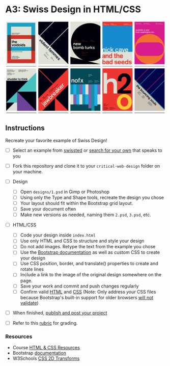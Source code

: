 # A3: Swiss Design in HTML/CSS


![swissted](assets/img/swissted.png)

## Instructions
Recreate your favorite example of Swiss Design!


- [ ] Select an example from [swissted](https://www.swissted.com/) or [search for your own](https://duckduckgo.com/?q=swiss+design+examples&iax=images&ia=images) that speaks to you
- [ ] Fork this repository and clone it to your `critical-web-design` folder on your machine.
- [ ] Design
  - [ ] Open `designs/1.psd` in Gimp or Photoshop
  - [ ] Using only the Type and Shape tools, recreate the design you chose
  - [ ] Your layout should fit within the Bootstrap grid layout.
  - [ ] Save your document often
  - [ ] Make new versions as needed, naming them `2.psd`, `3.psd`, etc.
- [ ] HTML/CSS
  - [ ] Code your design inside `index.html`
  - [ ] Use only HTML and CSS to structure and style your design
  - [ ] Do not add images. Retype the text from the example you chose
  - [ ] Use the [Bootstrap documentation](https://getbootstrap.com/docs/) as well as custom CSS to create your design
  - [ ] Use CSS position, border, and translate() properties to create and rotate lines
  - [ ] Include a link to the image of the original design somewhere on the page.
  - [ ] Save your work and commit and push changes regularly
  - [ ] Confirm valid [HTML](https://validator.w3.org/) and [CSS](https://jigsaw.w3.org/css-validator/) (Note: Only address *your* CSS files because Bootstrap's built-in support for older browsers [will not validate](https://getbootstrap.com/docs/4.5/getting-started/introduction/))
- [ ] When finished, [publish and post your project](https://docs.google.com/document/d/17U_zmzM_eML_qkG0PaOdDRcEk3YEmbiQ1TyNnbAM08k/edit)
- [ ] Refer to this [rubric](https://docs.google.com/document/d/1daQKCtPQCRhu2RhqHZbqBKVeJP7OcyCypLadfn14zBA/edit) for grading.




### Resources

- Course [HTML & CSS Resources](https://github.com/omundy/critical-web-design/blob/master/README.md#html--css)
- Bootstrap [documentation](https://getbootstrap.com/docs/)
- W3Schools [CSS 2D Transforms](https://www.w3schools.com/Css/css3_2dtransforms.asp)

